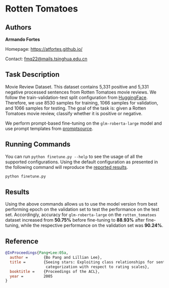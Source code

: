 # Rotten Tomatoes

## Authors

**Armando Fortes**

Homepage: https://atfortes.github.io/

Contact: fmq22@mails.tsinghua.edu.cn

## Task Description

Movie Review Dataset. This dataset contains 5,331 positive and 5,331 negative processed sentences from Rotten Tomatoes movie reviews. We follow the train-validation-test split configuration from [HuggingFace](https://huggingface.co/datasets/rotten_tomatoes). Therefore, we use 8530 samples for training, 1066 samples for validation, and 1066 samples for testing. The goal of the task is: given a Rotten Tomatoes movie review, classify whether it is positive or negative.

We perform prompt-based fine-tuning on the ```glm-roberta-large``` model and use prompt templates from [promptsource](https://github.com/bigscience-workshop/promptsource).

## Running Commands

You can run `python finetune.py --help` to see the usage of all the supported configurations. Using the default configuration as presented in the following command will reproduce the [reported results](#results). 

```bash
python finetune.py 
```

## Results

Using the above commands allows us to use the model version from best performing epoch on the validation set to test the performance on the test set. Accordingly, accuracy for ```glm-roberta-large``` on the ```rotten_tomatoes``` dataset increased from **50.75%** before fine-tuning to **88.93%** after fine-tuning, while the respective performance on the validation set was **90.24%**.

## Reference

```bibtex
@InProceedings{Pang+Lee:05a,
  author =       {Bo Pang and Lillian Lee},
  title =        {Seeing stars: Exploiting class relationships for sentiment
                  categorization with respect to rating scales},
  booktitle =    {Proceedings of the ACL},
  year =         2005
}
```
